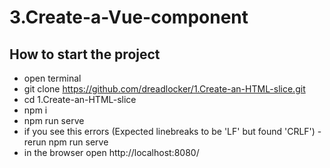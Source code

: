 # 3.Create-a-Vue-component
## How to start the project
* open terminal
* git clone https://github.com/dreadlocker/1.Create-an-HTML-slice.git
* cd 1.Create-an-HTML-slice
* npm i
* npm run serve
* if you see this errors (Expected linebreaks to be 'LF' but found 'CRLF') - rerun npm run serve
* in the browser open http://localhost:8080/
